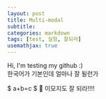 ```yaml
---
layout: post
title: Multi-modal
subtitle: 
categories: markdown
tags: [test, 실험, 잘되라]
usemathjax: true
---
```


Hi,
I'm testing my github :)  
한국어가 기본인데 얼마나 잘 될런가

$ a+b=c $
🫥 이모지도 잘 되라!!!!